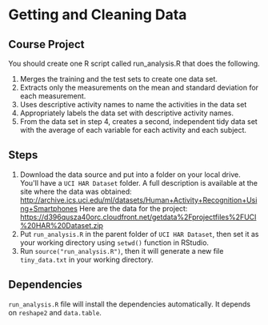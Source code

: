 # Getting and Cleaning Data

## Course Project

You should create one R script called run_analysis.R that does the following.

1. Merges the training and the test sets to create one data set.
2. Extracts only the measurements on the mean and standard deviation for each measurement.
3. Uses descriptive activity names to name the activities in the data set
4. Appropriately labels the data set with descriptive activity names.
5. From the data set in step 4, creates a second, independent tidy data set with the average of each variable for each activity and each subject.

## Steps

1. Download the data source and put into a folder on your local drive. You'll have a `UCI HAR Dataset` folder.
 A full description is available at the site where the data was obtained:
http://archive.ics.uci.edu/ml/datasets/Human+Activity+Recognition+Using+Smartphones
Here are the data for the project:
https://d396qusza40orc.cloudfront.net/getdata%2Fprojectfiles%2FUCI%20HAR%20Dataset.zip
2. Put `run_analysis.R` in the parent folder of `UCI HAR Dataset`, then set it as your working directory using `setwd()` function in RStudio.
3. Run `source("run_analysis.R")`, then it will generate a new file `tiny_data.txt` in your working directory.

## Dependencies

```run_analysis.R``` file will install the dependencies automatically. 
It depends on `reshape2` and `data.table`. 

